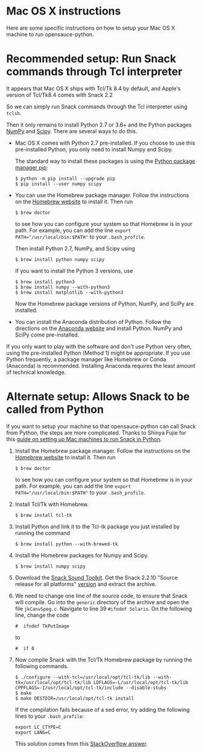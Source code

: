 Mac OS X instructions
=====================

Here are some specific instructions on how to setup your Mac OS X machine to
run opensauce-python.

# Recommended setup: Run Snack commands through Tcl interpreter

It appears that Mac OS X ships with Tcl/Tk 8.4 by default, and Apple's version
of Tcl/Tk8.4 comes with Snack 2.2

So we can simply run Snack commands through the Tcl interpreter using `tclsh`.

Then it only remains to install Python 2.7 or 3.6+ and the Python packages
[NumPy](http://www.numpy.org/) and [Scipy](https://www.scipy.org/).  There are
several ways to do this.

*   Mac OS X comes with Python 2.7 pre-installed. If you choose to use this
    pre-installed Python, you only need to install Numpy and Scipy.

    The standard way to install these packages is using the
    [Python package manager pip](https://packaging.python.org/installing/):

        $ python -m pip install --upgrade pip
        $ pip install --user numpy scipy

*   You can use the Homebrew package manager.  Follow the instructions on the
    [Homebrew website](https://brew.sh/) to install it.  Then run

        $ brew doctor

    to see how you can configure your system so that Homebrew is in your path.
    For example, you can add the line `export PATH="/usr/local/bin:$PATH"` to
    your `.bash_profile`.

    Then install Python 2.7, NumPy, and Scipy using

        $ brew install python numpy scipy

    If you want to install the Python 3 versions, use

        $ brew install python3
        $ brew install numpy --with-python3
        $ brew install matplotlib --with-python3

    Now the Homebrew package versions of Python, NumPy, and SciPy are
    installed.

*   You can install the Anaconda distribution of Python.  Follow the
    directions on the [Anaconda website](https://www.continuum.io) and install
    Python.  NumPy and SciPy come pre-installed.

If you only want to play with the software and don't use Python very often,
using the pre-installed Python (Method 1) might be appropriate.  If you use
Python frequently, a package manager like Homebrew or Conda (Anaconda) is
recommended.  Installing Anaconda requires the least amount of technical
knowledge.

# Alternate setup: Allows Snack to be called from Python

If you want to setup your machine so that opensauce-python can call Snack from
Python, the steps are more complicated.  Thanks to Shinya Fujie for this
[guide on setting up Mac machines to run Snack in Python](http://qiita.com/fujie/items/afa463275a5e581667e9).

1.  Install the Homebrew package manager.  Follow the instructions on the
    [Homebrew website](https://brew.sh/) to install it.  Then run

        $ brew doctor

    to see how you can configure your system so that Homebrew is in your path.
    For example, you can add the line `export PATH="/usr/local/bin:$PATH"` to
    your `.bash_profile`.

2.  Install Tcl/Tk with Homebrew.

        $ brew install tcl-tk

3.  Install Python and link it to the Tcl-tk package you just installed by
    running the command

        $ brew install python --with-brewed-tk

4.  Install the Homebrew packages for Numpy and Scipy.

        $ brew install numpy scipy

5.  Download the [Snack Sound Toolkit](http://www.speech.kth.se/snack/).  Get
    the Snack 2.2.10 "Source release for all platforms"
    [version](http://www.speech.kth.se/snack/dist/snack2.2.10.tar.gz) and
    extract the archive.

6.  We need to change one line of the source code, to ensure that Snack will
    compile.  Go into the `generic` directory of the archive and open the file
    `jkCanvSpeg.c`.  Navigate to line 39 `#ifndef Solaris`.  On the following
    line, change the code

        #  ifndef TkPutImage

    to

        #  if 0

7.  Now compile Snack with the Tcl/Tk Homebrew package by running the following
    commands.

        $ ./configure --with-tcl=/usr/local/opt/tcl-tk/lib --with-tk=/usr/local/opt/tcl-tk/lib LDFLAGS=-L/usr/local/opt/tcl-tk/lib CPPFLAGS=-I/usr/local/opt/tcl-tk/include --disable-stubs
        $ make
        $ make DESTDIR=/usr/local/opt/tcl-tk install

    If the compilation fails because of a sed error, try adding the following
    lines to your `.bash_profile`:

        export LC_CTYPE=C
        export LANG=C

    This solution comes from this [StackOverflow answer](https://stackoverflow.com/questions/19242275/re-error-illegal-byte-sequence-on-mac-os-x).
